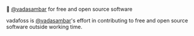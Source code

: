 :penguin: [@vadasambar](https://github.com/vadasambar) for free and open source software

vadafoss is [@vadasambar](https://github.com/vadasambar)'s effort in contributing to free and open source software outside working time. 
